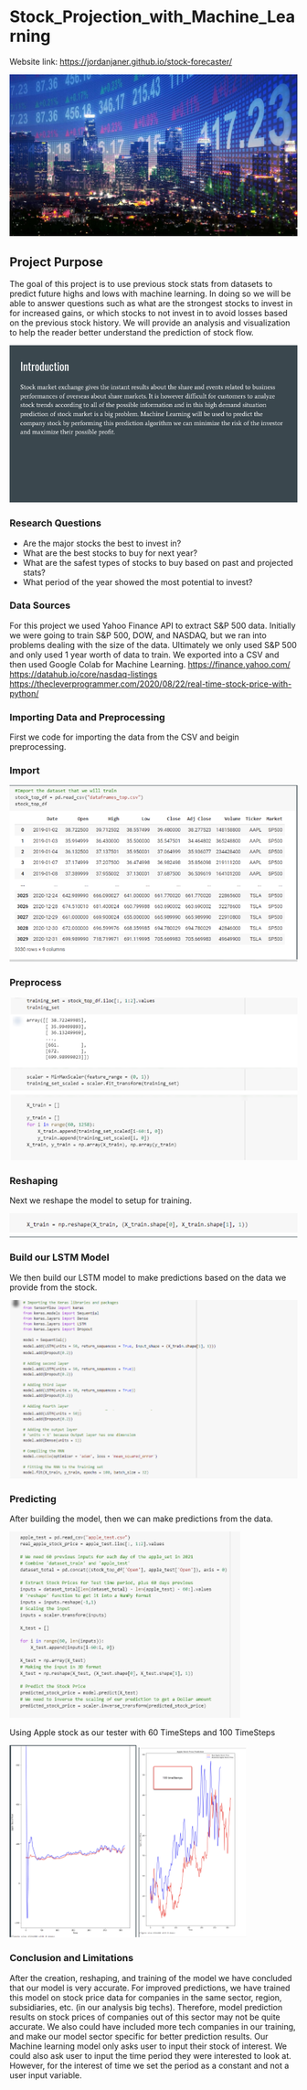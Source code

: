 # Stock_Projection_with_Machine_Learning

Website link: https://jordanjaner.github.io/stock-forecaster/

<img src="/templates/images/stock_main.jpg" alt="Stock Projection with Machine Learning and LSTM"/>

## Project Purpose

The goal of this project is to use previous stock stats from datasets to predict future highs and lows with machine learning. In doing so we will be able to answer questions such as what are the strongest stocks to invest in for increased gains, or which stocks to not invest in to avoid losses based on the previous stock history. We will provide an analysis and visualization to help the reader better understand the prediction of stock flow.

<img src="/templates/images/stock_project_intro.png" alt="Stock Project Intro"/>

### Research Questions
* Are the major stocks the best to invest in? 
* What are the best stocks to buy for next year? 
* What are the safest types of stocks to buy based on past and projected stats? 
* What period of the year showed the most potential to invest?

### Data Sources
For this project we used Yahoo Finance API to extract S&P 500 data. Initially we were going to train S&P 500, DOW, and NASDAQ, but we ran into problems dealing with the size of the data. Ultimately we only used S&P 500 and only used 1 year worth of data to train. We exported into a CSV and then used Google Colab for Machine Learning.
https://finance.yahoo.com/
https://datahub.io/core/nasdaq-listings
https://thecleverprogrammer.com/2020/08/22/real-time-stock-price-with-python/

### Importing Data and Preprocessing
First we code for importing the data from the CSV and beigin preprocessing.

### Import

<img src="/templates/images/import_csv.png" alt="Import Data"/>

### Preprocess

<img src="/templates/images/preprocessing.png" alt="Preprocessing"/>

### Reshaping
Next we reshape the model to setup for training.

<img src="/templates/images/reshape.png" alt="reshape"/>

### Build our LSTM Model
We then build our LSTM model to make predictions based on the data we provide from the stock.

<img src="/templates/images/build_model.png" alt="build model"/>

### Predicting
After building the model, then we can make predictions from the data.

<img src="/templates/images/predicting.png" alt="predicting"/>

Using Apple stock as our tester with 60 TimeSteps and 100 TimeSteps

<img src="/templates/images/60apple.png" alt="60 TimeSteps"/>

<img src="/templates/images/100apple.png" alt="100 TimeSteps"/>

### Conclusion and Limitations
After the creation, reshaping, and training of the model we have concluded that our model is very accurate. For improved predictions, we have trained this model on stock price data for companies in the same sector, region, subsidiaries, etc. (in our analysis big techs). Therefore, model prediction results on stock prices of companies out of this sector may not be quite accurate. We also could have included more tech companies in our training, and make our model sector specific for better prediction results. Our Machine learning model only asks user to input their stock of interest. We could also ask user to input the time period they were interested to look at. However, for the interest of time we set the period as a constant and not a user input variable.

